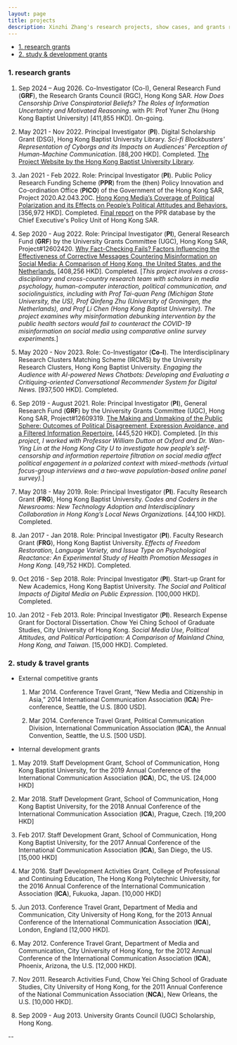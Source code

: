 ```yaml
---
layout: page
title: projects
description: Xinzhi Zhang's research projects, show cases, and grants record
---
```



<ul>
    <li><a href="#researchprojs">1. research grants</a></li>
    <li><a href="#othergrants">2. study & development grants</a></li>
</ul>

### <a name="researchprojs"></a>1. research grants 

 1. Sep 2024 – Aug 2026. Co-Investigator (Co-I), General Research Fund (**GRF**), the Research Grants Council (RGC), Hong Kong SAR. *How Does Censorship Drive Conspiratorial Beliefs? The Roles of Information Uncertainty and Motivated Reasoning*. with PI: Prof Yuner Zhu (Hong Kong Baptist University) [411,855 HKD]. On-going.

 2. May 2021 - Nov 2022. Principal Investigator (**PI**). Digital Scholarship Grant (DSG), Hong Kong Baptist University Library. *Sci-fi Blockbusters' Representation of Cyborgs and its Impacts on Audiences' Perception of Human-Machine Communication*. [88,200 HKD]. Completed. [The Project Website by the Hong Kong Baptist University Library](https://digital.lib.hkbu.edu.hk/cyborg/). 

 2. Jan 2021 - Feb 2022. Role: Principal Investigator (**PI**). Public Policy Research Funding Scheme (**PPR**) from the (then) Policy Innovation and Co-ordination Office (**PICO**) of the Government of the Hong Kong SAR, Project 2020.A2.043.20C. [Hong Kong Media’s Coverage of Political Polarization and its Effects on People’s Political Attitudes and Behaviors.](https://www.cepu.gov.hk/en/PRFS/ppr-reports.html) [356,972 HKD]. Completed. [Final report](https://www.cepu.gov.hk/doc/en/research_report(PDF)/2020.A2.043.20C_Final%20Report_Dr%20Zhang.pdf) on the PPR database by the Chief Executive's Policy Unit of Hong Kong SAR.

 3. Sep 2020 - Aug 2022. Role: Principal Investigator (**PI**), General Research Fund (**GRF**) by the University Grants Committee (UGC), Hong Kong SAR, Project#12602420. [Why Fact-Checking Fails? Factors Influencing the Effectiveness of Corrective Messages Countering Misinformation on Social Media: A Comparison of Hong Kong, the United States, and the Netherlands.](https://cerg1.ugc.edu.hk/cergprod/scrrm00542.jsp?proj_id=12602420&old_proj_id=null&proj_title=&isname=Zhang&ioname=Xinzhi&institution=&subject=&pages=1&year=&theSubmit=12602420) [408,256 HKD]. Completed.  [*This project involves a cross-disciplinary and cross-country research team with scholars in media psychology, human-computer interaction, political communication, and sociolinguistics, including with Prof Tai-quan Peng (Michigan State University, the US), Prof Qinfeng Zhu (University of Groningen, the Netherlands), and Prof Li Chen (Hong Kong Baptist University). The project examines why misinformation debunking intervention by the public health sectors would fail to counteract the COVID-19 misinformation on social media using comparative online survey experiments.*] 

 3. May 2020 - Nov 2023. Role: Co-Investigator (**Co-I**). The Interdisciplinary Research Clusters Matching Scheme (IRCMS) by the University Research Clusters, Hong Kong Baptist University. *Engaging the Audience with AI-powered News Chatbots: Developing and Evaluating a Critiquing-oriented Conversational Recommender System for Digital News.* [937,500 HKD]. Completed.
  
 4. Sep 2019 - August 2021. Role: Principal Investigator (**PI**), General Research Fund (**GRF**) by the University Grants Committee (UGC), Hong Kong SAR, Project#12609319. [The Making and Unmaking of the Public Sphere: Outcomes of Political Disagreement, Expression Avoidance, and a Filtered Information Repertoire.](https://cerg1.ugc.edu.hk/cergprod/scrrm00542.jsp?proj_id=12609319&old_proj_id=null&proj_title=&isname=Zhang&ioname=Xinzhi&institution=&subject=&pages=1&year=&theSubmit=12609319) [445,520 HKD]. Completed. [*In this project, I worked with Professor William Dutton at Oxford and Dr. Wan-Ying Lin at the Hong Kong City U to investigate how people’s self-censorship and information repertoire filtration on social media affect political engagement in a polarized context with mixed-methods (virtual focus-group interviews and a two-wave population-based online panel survey).*]  

 5. May 2018 - May 2019. Role: Principal Investigator (**PI**). Faculty Research Grant (**FRG**), Hong Kong Baptist University. *Codes and Coders in the Newsrooms: New Technology Adoption and Interdisciplinary Collaboration in Hong Kong’s Local News Organizations.* [44,100 HKD]. Completed. 

 6. Jan 2017 - Jan 2018. Role: Principal Investigator (**PI**). Faculty Research Grant (**FRG**), Hong Kong Baptist University. *Effects of Freedom Restoration, Language Variety, and Issue Type on Psychological Reactance: An Experimental Study of Health Promotion Messages in Hong Kong.* [49,752 HKD]. Completed. 

 7. Oct 2016 - Sep 2018. Role: Principal Investigator (**PI**). Start-up Grant for New Academics, Hong Kong Baptist University. *The Social and Political Impacts of Digital Media on Public Expression.* [100,000 HKD]. Completed.

 8. Jan 2012 - Feb 2013. Role: Principal Investigator (**PI**). Research Expense Grant for Doctoral Dissertation. Chow Yei Ching School of Graduate Studies, City University of Hong Kong. *Social Media Use, Political Attitudes, and Political Participation: A Comparison of Mainland China, Hong Kong, and Taiwan.* [15,000 HKD]. Completed.  


### <a name="othergrants"></a>2. study & travel grants

- External competitive grants

  1. Mar 2014. Conference Travel Grant, “New Media and Citizenship in Asia,” 2014 International Communication Association (**ICA**) Pre-conference, Seattle, the U.S. [800 USD].

  2. Mar 2014. Conference Travel Grant, Political Communication Division, International Communication Association (**ICA**), the Annual Convention, Seattle, the U.S. [500 USD].

- Internal development grants 

 1. May 2019. Staff Development Grant, School of Communication, Hong Kong Baptist University, for the 2019 Annual Conference of the International Communication Association (**ICA**), DC, the US. [24,000 HKD]

 2. Mar 2018. Staff Development Grant, School of Communication, Hong Kong Baptist University, for the 2018 Annual Conference of the International Communication Association (**ICA**), Prague, Czech. [19,200 HKD]

 3. Feb 2017. Staff Development Grant, School of Communication, Hong Kong Baptist University, for the 2017 Annual Conference of the International Communication Association (**ICA**), San Diego, the US. [15,000 HKD]

 4. Mar 2016. Staff Development Activities Grant, College of Professional and Continuing Education, The Hong Kong Polytechnic University, for the 2016 Annual Conference of the International Communication Association (**ICA**), Fukuoka, Japan. [10,000 HKD]

 5. Jun 2013. Conference Travel Grant, Department of Media and Communication, City University of Hong Kong, for the 2013 Annual Conference of the International Communication Association (**ICA**), London, England [12,000 HKD].

 6. May 2012. Conference Travel Grant, Department of Media and Communication, City University of Hong Kong, for the 2012 Annual Conference of the International Communication Association (**ICA**), Phoenix, Arizona, the U.S. [12,000 HKD].

 7. Nov 2011. Research Activities Fund, Chow Yei Ching School of Graduate Studies, City University of Hong Kong, for the 2011 Annual Conference of the National Communication Association (**NCA**), New Orleans, the U.S. [10,000 HKD].

 8. Sep 2009 - Aug 2013. University Grants Council (UGC) Scholarship, Hong Kong.

--
